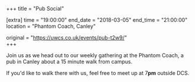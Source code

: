 +++
title = "Pub Social"

[extra]
time = "19:00:00"
end_date = "2018-03-05"
end_time = "21:00:00"
location = "Phantom Coach, Canley"

original = "https://uwcs.co.uk/events/pub-t2w9/"    
+++

Join us as we head out to our weekly gathering at the Phantom Coach, a pub in Canley about a 15 minute walk from campus.

  

If you'd like to walk there with us, feel free to meet up at 7**pm** outside DCS.

